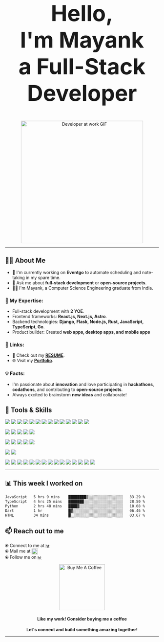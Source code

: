 <h1 align="center" style="font-size: 72px;">
  Hello,<br> I'm <strong>Mayank</strong> <br> a <strong>Full-Stack Developer</strong>
</h1>

<p align="center">
  <img alt="Developer at work GIF" src="https://media1.tenor.com/m/UttC4AITYR4AAAAd/full-stack-developer.gif" width="auto" height="400" />
</p>

---

## 🤵‍♂️ About Me

- 🌱 I'm currently working on **Eventgo** to automate scheduling and note-taking in my spare time.
- 💬 Ask me about **full-stack development** or **open-source projects**.
- 🧑‍🎓 I'm Mayank, a Computer Science Engineering graduate from India.

### 🔹 My Expertise:
- Full-stack development with **2 YOE**.
- Frontend frameworks: **React.js, Next.js, Astro**.
- Backend technologies: **Django, Flask, Node.js, Rust, JavaScript, TypeScript, Go**.
- Product builder: Created **web apps, desktop apps, and mobile apps**

### 📝 Links:
- 📜 Check out my [**RESUME**](https://drive.google.com/file/d/1LlbgbbRewj9dBLwfEicblCw46jqaAeaF/view?usp=drive_link).
- 🌐 Visit my [**Portfolio**](https://www.mstomar.me).

### 💡 Facts:
- I'm passionate about **innovation** and love participating in **hackathons**, **codathons**, and contributing to **open-source projects**.
- Always excited to brainstorm **new ideas** and collaborate!

## 💼 Tools & Skills

![](https://img.shields.io/badge/Code-JavaScript-informational?style=flat&logo=JavaScript&logoColor=white&color=4AB197)
![](https://img.shields.io/badge/Code-TypeScript-informational?style=flat&logo=TypeScript&logoColor=white&color=4AB197)
![](https://img.shields.io/badge/Code-Java-informational?style=flat&logo=java&logoColor=white&color=4AB197)
![](https://img.shields.io/badge/Code-Python-informational?style=flat&logo=Python&logoColor=white&color=4AB197)
![](https://img.shields.io/badge/Code-Go-informational?style=flat&logo=Go&logoColor=white&color=4AB197)
![](https://img.shields.io/badge/Code-Rust-informational?style=flat&logo=Rust&logoColor=white&color=4AB197)
![](https://img.shields.io/badge/Code-WASM-informational?style=flat&logo=wasm&logoColor=white&color=4AB197)
![](https://img.shields.io/badge/Code-Ruby-informational?style=flat&logo=ruby&logoColor=white&color=4AB197)
![](https://img.shields.io/badge/Code-Shell-informational?style=flat&logo=shell&logoColor=white&color=4AB197)
![](https://img.shields.io/badge/Code-React-informational?style=flat&logo=react&logoColor=white&color=4AB197)
![](https://img.shields.io/badge/Code-Next-informational?style=flat&logo=nextjs&logoColor=white&color=4AB197)
![](https://img.shields.io/badge/Code-Gatsby-informational?style=flat&logo=gatsby&logoColor=white&color=4AB197)
![](https://img.shields.io/badge/Code-Redux-informational?style=flat&logo=Redux&logoColor=white&color=4AB197)
![](https://img.shields.io/badge/Code-Vue-informational?style=flat&logo=react&logoColor=white&color=4AB197)
<be>

![](https://img.shields.io/badge/DB-MySQL-informational?style=flat&logo=MySQL&logoColor=white&color=4AB197)
![](https://img.shields.io/badge/DB-SQLite-informational?style=flat&logo=sqlite&logoColor=white&color=4AB197)
![](https://img.shields.io/badge/DB-PostgreSQL-informational?style=flat&logo=postgresql&logoColor=white&color=4AB197)
![](https://img.shields.io/badge/DB-MongoDB-informational?style=flat&logo=MongoDB&logoColor=white&color=4AB197)
![](https://img.shields.io/badge/DB-Redis-informational?style=flat&logo=redis&logoColor=white&color=4AB197)
<br>

![](https://img.shields.io/badge/Style-CSS-informational?style=flat&logo=css3&logoColor=white&color=4AB197)
![](https://img.shields.io/badge/Style-Sass-informational?style=flat&logo=Sass&logoColor=white&color=4AB197)
![](https://img.shields.io/badge/Style-Bootstrap-informational?style=flat&logo=react-bootstrap-CSS&logoColor=white&color=4AB197)
![](https://img.shields.io/badge/Style-Tailwind-informational?style=flat&logo=Tailwind-CSS&logoColor=white&color=4AB197)
![](https://img.shields.io/badge/Style-Styled_Components-informational?style=flat&logo=styled-components&logoColor=white&color=4AB197)
<br>

![](https://img.shields.io/badge/Test-Jest-informational?style=flat&logo=jest&logoColor=white&color=4AB197)
![](https://img.shields.io/badge/Test-Cypress-informational?style=flat&logo=Cypress&logoColor=white&color=4AB197)
<br>

![](https://img.shields.io/badge/Tools-Docker-informational?style=flat&logo=docker&logoColor=white&color=4AB197)
![](https://img.shields.io/badge/Tools-Linux-informational?style=flat&logo=linux&logoColor=white&color=4AB197)
![](https://img.shields.io/badge/Tools-NGINX-informational?style=flat&logo=nginx&logoColor=white&color=4AB197)
![](https://img.shields.io/badge/Tools-Netlify-informational?style=flat&logo=netlify&logoColor=white&color=4AB197)
![](https://img.shields.io/badge/Tools-Vercel-informational?style=flat&logo=vercel&logoColor=white&color=4AB197)
![](https://img.shields.io/badge/Tools-Actions-informational?style=flat&logo=github-actions&logoColor=white&color=4AB197)
![](https://img.shields.io/badge/Tools-NPM-informational?style=flat&logo=npm&logoColor=white&color=4AB197)
![](https://img.shields.io/badge/Tools-Postman-informational?style=flat&logo=Postman&logoColor=white&color=4AB197)
![](https://img.shields.io/badge/Tools-Photoshop-informational?style=flat&logo=Adobe-Photoshop&logoColor=white&color=4AB197)
![](https://img.shields.io/badge/Tools-Illustrator-informational?style=flat&logo=Adobe-Illustrator&logoColor=white&color=4AB197)
![](https://img.shields.io/badge/Tools-AdobeXD-informational?style=flat&logo=Adobe-XD&logoColor=white&color=4AB197)
![](https://img.shields.io/badge/Tools-GitHub-informational?style=flat&logo=GitHub&logoColor=white&color=4AB197)
![](https://img.shields.io/badge/Tools-GitLab-informational?style=flat&logo=GitLab&logoColor=white&color=4AB197)
![](https://img.shields.io/badge/Tools-GitPod-informational?style=flat&logo=GitPod&logoColor=white&color=4AB197)
![](https://img.shields.io/badge/Tools-Bitbucket-informational?style=flat&logo=Bitbucket&logoColor=white&color=4AB197)
<br>

<hr />

<!-- 
<div align="center">
  
![](https://komarev.com/ghpvc/?username=mstomar698&color=green)
[![wakatime](https://wakatime.com/badge/user/e027a351-bf5f-4bbf-92d6-1037bb62c845.svg)](https://wakatime.com/@e027a351-bf5f-4bbf-92d6-1037bb62c845)

</div>
-->
  
## 📊 **This week I worked on**

<!--START_SECTION:waka-->

```txt
JavaScript   5 hrs 9 mins    ████████▒░░░░░░░░░░░░░░░░   33.29 %
TypeScript   4 hrs 25 mins   ███████░░░░░░░░░░░░░░░░░░   28.50 %
Python       2 hrs 48 mins   ████▓░░░░░░░░░░░░░░░░░░░░   18.08 %
Dart         1 hr            █▓░░░░░░░░░░░░░░░░░░░░░░░   06.46 %
HTML         34 mins         █░░░░░░░░░░░░░░░░░░░░░░░░   03.67 %
```

<!--END_SECTION:waka-->
<!-- 
## 📊 **This Year has been hectic, I guess 🤠**
[![Harlok's WakaTime stats](https://github-readme-stats.vercel.app/api/wakatime?username=mstomar698&layout=compact)](https://github.com/anuraghazra/github-readme-stats)
  -->
</p>

<!-- 
## <img align="center" src="github-cat.gif" alt="Github-Stats" height="45" width="40" /> My Github Stats

<div align="center">

![Mayank's GitHub stats](https://github-readme-stats.vercel.app/api?username=mstomar698&show_icons=true&theme=dark)

  
[![GitHub Streak](https://github-readme-streak-stats.herokuapp.com/?user=mstomar698&theme=neon-dark)](https://git.io/streak-stats)

</div>

## <img align="center" src="991ea426-62e2-4d81-a9fa-1e5d123dc0ad.gif" alt="Github-Stats" height="45" width="40" /> GitHub Achievements

<div align="center">

[![trophy](https://github-profile-trophy.vercel.app/?username=mstomar698&row=2&column=3)](https://github.com/mstomar698/github-profile-trophy)

</div>
  -->
  
## 📫 Reach out to me

⦿ Connect to me at [<img align="center" src="https://raw.githubusercontent.com/rahuldkjain/github-profile-readme-generator/master/src/images/icons/Social/linked-in-alt.svg" alt="https://www.linkedin.com/in/mayank-tomar-726187205/" height="16" width="16" />](https://www.linkedin.com/in/mayank-tomar-726187205/) <br>
⦿ Mail me at [<img align="center" src="https://cdn.pixabay.com/photo/2016/06/13/17/30/mail-1454731_1280.png" alt="mail" height="20" width="20" />](mailto:tomarm698@gmail.com) <br>
⦿ Follow me on [<img align="center" src="https://raw.githubusercontent.com/rahuldkjain/github-profile-readme-generator/master/src/images/icons/Social/github.svg" alt="https://github.com/mstomar698/" height="16" width="16" />](https://github.com/mstomar698) <br>

<div align="center">

<a href="https://www.buymeacoffee.com/mstomar698" target="_blank"><img src="https://cdn.buymeacoffee.com/buttons/v2/default-red.png" alt="Buy Me A Coffee" width="150" ></a>

#### Like my work! Consider buying me a coffee

</div>

<p align="center">
  <strong>Let's connect and build something amazing together!</strong>
</p>

<hr />

